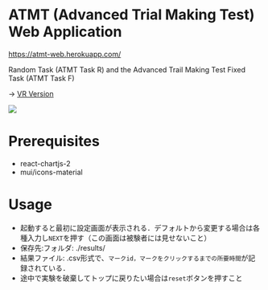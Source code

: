 # ATMT (Advanced Trial Making Test) Web Application

https://atmt-web.herokuapp.com/

Random Task (ATMT Task R) and the Advanced Trail Making Test Fixed Task (ATMT Task F)

→ [VR Version](https://github.com/huxianyin/ATMT_VR.git)

<img src="./atmt.gif" width="100">


# Prerequisites
- react-chartjs-2
- mui/icons-material

# Usage

- 起動すると最初に設定画面が表示される．デフォルトから変更する場合は各種入力し`NEXT`を押す（この画面は被験者には見せないこと）
- 保存先:フォルダ: ./results/
- 結果ファイル: .csv形式で、`マークid，マークをクリックするまでの所要時間`が記録されている．
- 途中で実験を破棄してトップに戻りたい場合は`reset`ボタンを押すこと
